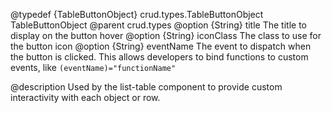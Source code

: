@typedef {TableButtonObject} crud.types.TableButtonObject TableButtonObject
@parent crud.types
@option {String} title The title to display on the button hover
@option {String} iconClass The class to use for the button icon
@option {String} eventName The event to dispatch when the button is clicked. This allows developers to bind functions to custom events, like `(eventName)="functionName"`

@description
Used by the list-table component to provide custom interactivity with each object or row.

